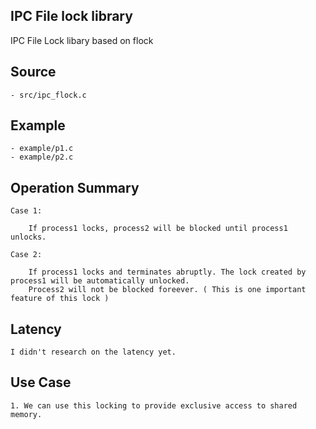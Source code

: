 ## IPC File lock library 

IPC File Lock libary based on flock

## Source

    - src/ipc_flock.c

## Example

    - example/p1.c
    - example/p2.c

## Operation Summary

    Case 1: 

        If process1 locks, process2 will be blocked until process1 unlocks.

    Case 2:

        If process1 locks and terminates abruptly. The lock created by process1 will be automatically unlocked. 
        Process2 will not be blocked foreever. ( This is one important feature of this lock )


## Latency

    I didn't research on the latency yet.


## Use Case


    1. We can use this locking to provide exclusive access to shared memory.  


